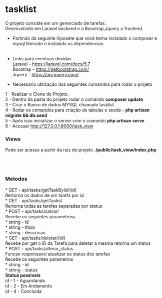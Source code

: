 # tasklist
O projeto consiste em um gerenciado de tarefas.<br>
Desenvolvido em Laravel backend e o Boostrap,Jquery o frontend.



* Partindo da seguinte hiposete que você tenha instalado o composer e mysql liberado e instalado as dependencias.<br><br>
* Links para eventuas dúvidas<br>
    Laravel  - https://laravel.com/docs/5.7<br>
    Boostrap - https://getbootstrap.com/<br>
    Jquery   - https://api.jquery.com/<br>

* Necessario utilização dos seguintes comandos para rodar o projeto<br>

1 - Realizar o Clone do Projeto.<br>
2 - Dentro da pasta do projeto rodar o comando <b>composer update</b><br>
3 - Criar o Banco de dados MYSQL chamado tasklist<br>
4 - Rodar os comandos para criação de tabelas e seeds - <b>php artisan migrate && db:seed </b><br>
5 - Após isso inicializar o server com o comando <b>php artisan serve</b><br>
6 - Acessar http://127.0.0.1:8000/task_view <br>
   
  
<h3>Views</h3>
    Pode ser acesso a partir da raiz do projeto <b>./public/task_view/index.php </b><br>
<br><br><br>
<h3>Metodos</h3>    
* GET -  api/tasks/getTaskById/{id} <br>
        Rertorna os dados de um tarefa por id <br>
* GET -  api/tasks/getTasks/<br>
        Rertorna todas as tarefas separadas por status<br>
* POST -  api/tasks/salvar/<br>
        Recebe os seguintes parametross <br>
        * string - id <br>
        * string - titulo<br>
        * string - descricao<br>
* GET -  api/tasks/deletar/{id} <br>
        Recebe por get o ID da Tarefa para deletar a mesma retorna um status<br>
* POST - api/tasks/alterar_status <br>
        Funcao responsavel atualizar os status dos tarefas<br>
        Recebe os seguintes parametros<br>
* string - id <br>
* string - status<br>
            <b>Status possiveis</b><br>
            id - 1 - Aguardando <br>
            id - 2 - Em Andamento<br>
            id - 4 - Concluida<br>

